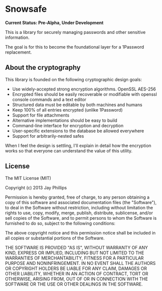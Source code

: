 Snowsafe
========

**Current Status: Pre-Alpha, Under Development**

This is a library for securely managing passwords and other sensitive information.

The goal is for this to become the foundational layer for a 1Password replacement.

About the cryptography
----------------------

This library is founded on the following cryptographic design goals:

* Use widely-accepted strong encryption algorithms. OpenSSL AES-256
* Encrypted files should be easily recoverable or modifiable with openssl console commands and a text editor
* Structured data must be editable by both machines and humans
* Keep 100% of all entries encrypted (unlike 1Password)
* Support for file attachments
* Alternative implementations should be easy to build
* Command-line interface for encryption and decryption
* User-specific extensions to the database be allowed everywhere
* Support for arbitrarily-nested safes

When I feel the design is settling, I'll explain in detail how the encryption
works so that everyone can understand the value of this utility.

License
-------

The MIT License (MIT)

Copyright (c) 2013 Jay Phillips

Permission is hereby granted, free of charge, to any person obtaining a copy
of this software and associated documentation files (the "Software"), to deal
in the Software without restriction, including without limitation the rights
to use, copy, modify, merge, publish, distribute, sublicense, and/or sell
copies of the Software, and to permit persons to whom the Software is
furnished to do so, subject to the following conditions:

The above copyright notice and this permission notice shall be included in
all copies or substantial portions of the Software.

THE SOFTWARE IS PROVIDED "AS IS", WITHOUT WARRANTY OF ANY KIND, EXPRESS OR
IMPLIED, INCLUDING BUT NOT LIMITED TO THE WARRANTIES OF MERCHANTABILITY,
FITNESS FOR A PARTICULAR PURPOSE AND NONINFRINGEMENT. IN NO EVENT SHALL THE
AUTHORS OR COPYRIGHT HOLDERS BE LIABLE FOR ANY CLAIM, DAMAGES OR OTHER
LIABILITY, WHETHER IN AN ACTION OF CONTRACT, TORT OR OTHERWISE, ARISING FROM,
OUT OF OR IN CONNECTION WITH THE SOFTWARE OR THE USE OR OTHER DEALINGS IN
THE SOFTWARE.
